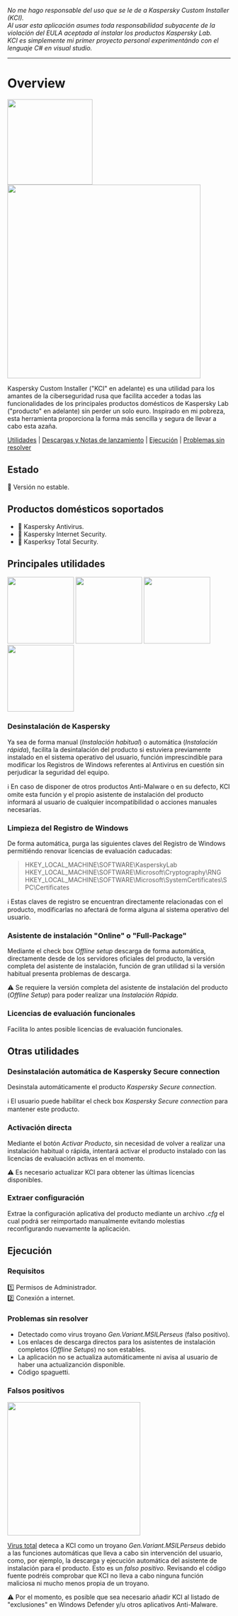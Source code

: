 *No me hago responsable del uso que se le de a Kaspersky Custom Installer (KCI).  
Al usar esta aplicación asumes toda responsabilidad subyacente de la violación del EULA aceptada al instalar los productos Kaspersky Lab.   
KCI es simplemente mi primer proyecto personal experimentándo con el lenguaje C# en visual studio.*

---------------------------------------------------------------------------------------------------------------------------------------------------------------------------------

# Overview
<img src="https://github.com/bitasuperactive/KCIBasic/blob/master/doc/icon.ico" width="192"/> <img src="https://github.com/bitasuperactive/KCIBasic/blob/master/doc/kcibasicimage.png" width="436"/>

Kaspersky Custom Installer ("KCI" en adelante) es una utilidad para los amantes de la ciberseguridad rusa que facilita acceder a todas las funcionalidades de los principales productos domésticos de Kaspersky Lab ("producto" en adelante) sin perder un solo euro. Inspirado en mi pobreza, esta herramienta proporciona la forma más sencilla y segura de llevar a cabo esta azaña.

[Utilidades](https://github.com/bitasuperactive/KCIBasic/blob/master/README.md#principales-utilidades) | [Descargas y Notas de lanzamiento](https://github.com/bitasuperactive/KCIBasic/releases) | [Ejecución](https://github.com/bitasuperactive/KCIBasic/blob/master/README.md#ejecución) | [Problemas sin resolver](https://github.com/bitasuperactive/KCIBasic/blob/master/README.md#problemas-sin-resolver)


## Estado
:stop_sign: Versión no estable.


## Productos domésticos soportados
* :turtle: Kaspersky Antivirus.
* :dragon_face: Kaspersky Internet Security.
* :dragon: Kasperksy Total Security.


## Principales utilidades
<img src="https://github.com/bitasuperactive/KCIBasic/blob/master/doc/uninstallimage.png" width="150"/> <img src="https://github.com/bitasuperactive/KCIBasic/blob/master/doc/cleanimage.jpg" width="150"/> <img src="https://github.com/bitasuperactive/KCIBasic/blob/master/doc/downloadimage.png" width="150"/> <img src="https://github.com/bitasuperactive/KCIBasic/blob/master/doc/keyimage.jpg" width="150"/>

### Desinstalación de Kaspersky
Ya sea de forma manual (*Instalación habitual*) o automática (*Instalación rápida*), facilita la desintalación del producto si estuviera previamente instalado en el sistema operativo del usuario, función imprescindible para modificar los Registros de Windows referentes al Antivirus en cuestión sin perjudicar la seguridad del equipo.

:information_source: En caso de disponer de otros productos Anti-Malware o en su defecto, KCI omite esta función y el propio asistente de instalación del producto informará al usuario de cualquier incompatibilidad o acciones manuales necesarias.

### Limpieza del Registro de Windows
De forma automática, purga las siguientes claves del Registro de Windows permitiéndo renovar licencias de evaluación caducadas:
> HKEY_LOCAL_MACHINE\SOFTWARE\KasperskyLab            
> HKEY_LOCAL_MACHINE\SOFTWARE\Microsoft\Cryptography\RNG
> HKEY_LOCAL_MACHINE\SOFTWARE\Microsoft\SystemCertificates\SPC\Certificates

:information_source: Estas claves de registro se encuentran directamente relacionadas con el producto, modificarlas no afectará de forma alguna al sistema operativo del usuario.

### Asistente de instalación "Online" o "Full-Package"
Mediante el check box *Offline setup* descarga de forma automática, directamente desde de los servidores oficiales del producto, la versión completa del asistente de instalación, función de gran utilidad si la versión habitual presenta problemas de descarga.

:warning: Se requiere la versión completa del asistente de instalación del producto (*Offline Setup*) para poder realizar una *Instalación Rápida*.

### Licencias de evaluación funcionales
Facilita lo antes posible licencias de evaluación funcionales.


## Otras utilidades
### Desinstalación automática de Kaspersky Secure connection
Desinstala automáticamente el producto *Kaspersky Secure connection*.

:information_source: El usuario puede habilitar el check box *Kaspersky Secure connection* para mantener este producto.

### Activación directa
Mediante el botón *Activar Producto*, sin necesidad de volver a realizar una instalación habitual o rápida, intentará activar el producto instalado con las licencias de evaluación activas en el momento.

:warning: Es necesario actualizar KCI para obtener las últimas licencias disponibles.

### Extraer configuración
Extrae la configuración  aplicativa del producto mediante un archivo *.cfg* el cual podrá ser reimportado manualmente evitando molestias reconfigurando nuevamente la aplicación.


## Ejecución
### Requisitos
:one: Permisos de Administrador.  
:two: Conexión a internet.

### Problemas sin resolver
* Detectado como virus troyano *Gen.Variant.MSILPerseus* (falso positivo).
* Los enlaces de descarga directos para los asistentes de instalación completos (*Offline Setups*) no son estables.
* La aplicación no se actualiza automáticamente ni avisa al usuario de haber una actualizanción disponible.
* Código spaguetti.

### Falsos positivos
<img src="https://github.com/bitasuperactive/KCIBasic/blob/master/doc/virustotalimage.png" width="300"/>

[Virus total](https://www.virustotal.com/gui/file/24f97e787c5fbb600f6643bcb957f68ab099f12a7e37fc6473feb582d19c40e3/detection) deteca a KCI como un troyano *Gen.Variant.MSILPerseus* debido a las funciones automáticas que lleva a cabo sin intervención del usuario, como, por ejemplo, la descarga y ejecución automática del asistente de instalación para el producto. Esto es un *falso positivo*. Revisando el código fuente podréis comprobar que KCI no lleva a cabo ninguna función maliciosa ni mucho menos propia de un troyano.

:warning: Por el momento, es posible que sea necesario añadir KCI al listado de "exclusiones" en Windows Defender y/u otros aplicativos Anti-Malware.
